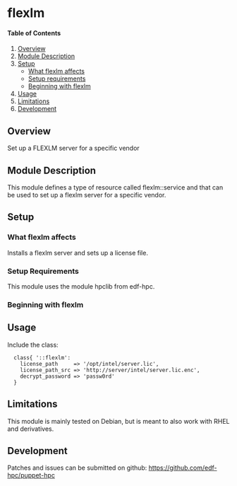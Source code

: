# flexlm

#### Table of Contents

1. [Overview](#overview)
2. [Module Description](#module-description)
3. [Setup](#setup)
    * [What flexlm affects](#what-flexlm-affects)
    * [Setup requirements](#setup-requirements)
    * [Beginning with flexlm](#beginning-with-flexlm)
4. [Usage](#usage)
5. [Limitations](#limitations)
6. [Development](#development)

## Overview

Set up a FLEXLM server for a specific vendor

## Module Description

This module defines a type of resource called flexlm::service and that can be used to set up a flexlm server for a specific vendor.

## Setup

### What flexlm affects

Installs a flexlm server and sets up a license file.

### Setup Requirements

This module uses the module hpclib from edf-hpc.

### Beginning with flexlm


## Usage

Include the class:
```
  class{ '::flexlm':
    license_path     => '/opt/intel/server.lic',
    license_path_src => 'http://server/intel/server.lic.enc',
    decrypt_password => 'passw0rd' 
  }
```

## Limitations

This module is mainly tested on Debian, but is meant to also work with RHEL and
derivatives.

## Development

Patches and issues can be submitted on github:
https://github.com/edf-hpc/puppet-hpc

